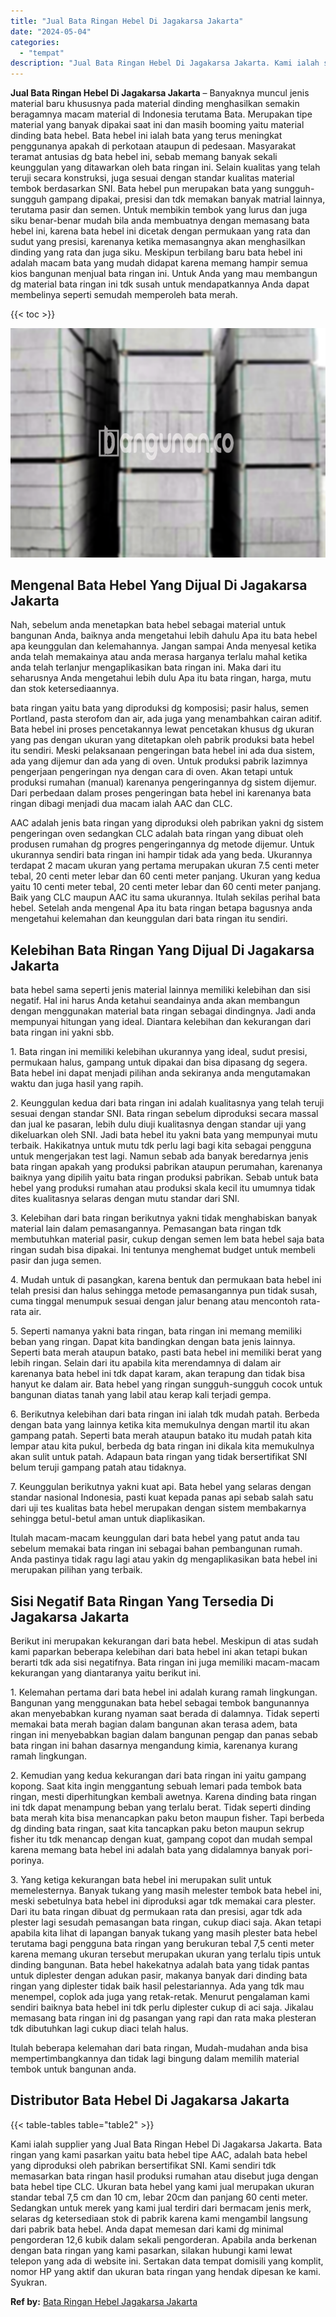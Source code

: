 ```yaml
---
title: "Jual Bata Ringan Hebel Di Jagakarsa Jakarta"
date: "2024-05-04"
categories: 
  - "tempat"
description: "Jual Bata Ringan Hebel Di Jagakarsa Jakarta. Kami ialah supplier yang Jual Bata Ringan Hebel Di Jagakarsa Jakarta. Bata ringan yang kami pasarkan yaitu bata..."
---
```


**Jual Bata Ringan Hebel Di Jagakarsa Jakarta** – Banyaknya muncul jenis material baru khususnya pada material dinding menghasilkan semakin beragamnya macam material di Indonesia terutama Bata. Merupakan tipe material yang banyak dipakai saat ini dan masih booming yaitu material dinding bata hebel. Bata hebel ini ialah bata yang terus meningkat penggunanya apakah di perkotaan ataupun di pedesaan. Masyarakat teramat antusias dg bata hebel ini, sebab memang banyak sekali keunggulan yang ditawarkan oleh bata ringan ini. Selain kualitas yang telah teruji secara konstruksi, juga sesuai dengan standar kualitas material tembok berdasarkan SNI. Bata hebel pun merupakan bata yang sungguh-sungguh gampang dipakai, presisi dan tdk memakan banyak matrial lainnya, terutama pasir dan semen. Untuk membikin tembok yang lurus dan juga siku benar-benar mudah bila anda membuatnya dengan memasang bata hebel ini, karena bata hebel ini dicetak dengan permukaan yang rata dan sudut yang presisi, karenanya ketika memasangnya akan menghasilkan dinding yang rata dan juga siku. Meskipun terbilang baru bata hebel ini adalah macam bata yang mudah didapat karena memang hampir semua kios bangunan menjual bata ringan ini. Untuk Anda yang mau membangun dg material bata ringan ini tdk susah untuk mendapatkannya Anda dapat membelinya seperti semudah memperoleh bata merah.

{{< toc >}}

![Jual Bata Ringan Hebel Di Jagakarsa Jakarta](/images/jual-hebel-murah-23.png)

## Mengenal Bata Hebel Yang Dijual Di Jagakarsa Jakarta

Nah, sebelum anda menetapkan bata hebel sebagai material untuk bangunan Anda, baiknya anda mengetahui lebih dahulu Apa itu bata hebel apa keunggulan dan kelemahannya. Jangan sampai Anda menyesal ketika anda telah memakainya atau anda merasa harganya terlalu mahal ketika anda telah terlanjur mengaplikasikan bata ringan ini. Maka dari itu seharusnya Anda mengetahui lebih dulu Apa itu bata ringan, harga, mutu dan stok ketersediaannya.

bata ringan yaitu bata yang diproduksi dg komposisi; pasir halus, semen Portland, pasta sterofom dan air, ada juga yang menambahkan cairan aditif. Bata hebel ini proses pencetakannya lewat pencetakan khusus dg ukuran yang pas dengan ukuran yang ditetapkan oleh pabrik produksi bata hebel itu sendiri. Meski pelaksanaan pengeringan bata hebel ini ada dua sistem, ada yang dijemur dan ada yang di oven. Untuk produksi pabrik lazimnya pengerjaan pengeringan nya dengan cara di oven. Akan tetapi untuk produksi rumahan (manual) karenanya pengeringannya dg sistem dijemur. Dari perbedaan dalam proses pengeringan bata hebel ini karenanya bata ringan dibagi menjadi dua macam ialah AAC dan CLC.

AAC adalah jenis bata ringan yang diproduksi oleh pabrikan yakni dg sistem pengeringan oven sedangkan CLC adalah bata ringan yang dibuat oleh produsen rumahan dg progres pengeringannya dg metode dijemur. Untuk ukurannya sendiri bata ringan ini hampir tidak ada yang beda. Ukurannya terdapat 2 macam ukuran yang pertama merupakan ukuran 7.5 centi meter tebal, 20 centi meter lebar dan 60 centi meter panjang. Ukuran yang kedua yaitu 10 centi meter tebal, 20 centi meter lebar dan 60 centi meter panjang. Baik yang CLC maupun AAC itu sama ukurannya. Itulah sekilas perihal bata hebel. Setelah anda mengenal Apa itu bata ringan betapa bagusnya anda mengetahui kelemahan dan keunggulan dari bata ringan itu sendiri.

## Kelebihan Bata Ringan Yang Dijual Di Jagakarsa Jakarta

bata hebel sama seperti jenis material lainnya memiliki kelebihan dan sisi negatif. Hal ini harus Anda ketahui seandainya anda akan membangun dengan menggunakan material bata ringan sebagai dindingnya. Jadi anda mempunyai hitungan yang ideal. Diantara kelebihan dan kekurangan dari bata ringan ini yakni sbb.

1\. Bata ringan ini memiliki kelebihan ukurannya yang ideal, sudut presisi, permukaan halus, gampang untuk dipakai dan bisa dipasang dg segera. Bata hebel ini dapat menjadi pilihan anda sekiranya anda mengutamakan waktu dan juga hasil yang rapih.

2\. Keunggulan kedua dari bata ringan ini adalah kualitasnya yang telah teruji sesuai dengan standar SNI. Bata ringan sebelum diproduksi secara massal dan jual ke pasaran, lebih dulu diuji kualitasnya dengan standar uji yang dikeluarkan oleh SNI. Jadi bata hebel itu yakni bata yang mempunyai mutu terbaik. Hakikatnya untuk mutu tdk perlu lagi bagi kita sebagai pengguna untuk mengerjakan test lagi. Namun sebab ada banyak beredarnya jenis bata ringan apakah yang produksi pabrikan ataupun perumahan, karenanya baiknya yang dipilih yaitu bata ringan produksi pabrikan. Sebab untuk bata hebel yang produksi rumahan atau produksi skala kecil itu umumnya tidak dites kualitasnya selaras dengan mutu standar dari SNI.

3\. Kelebihan dari bata ringan berikutnya yakni tidak menghabiskan banyak material lain dalam pemasangannya. Pemasangan bata ringan tdk membutuhkan material pasir, cukup dengan semen lem bata hebel saja bata ringan sudah bisa dipakai. Ini tentunya menghemat budget untuk membeli pasir dan juga semen.

4\. Mudah untuk di pasangkan, karena bentuk dan permukaan bata hebel ini telah presisi dan halus sehingga metode pemasangannya pun tidak susah, cuma tinggal menumpuk sesuai dengan jalur benang atau mencontoh rata-rata air.

5\. Seperti namanya yakni bata ringan, bata ringan ini memang memiliki beban yang ringan. Dapat kita bandingkan dengan bata jenis lainnya. Seperti bata merah ataupun batako, pasti bata hebel ini memiliki berat yang lebih ringan. Selain dari itu apabila kita merendamnya di dalam air karenanya bata hebel ini tdk dapat karam, akan terapung dan tidak bisa hanyut ke dalam air. Bata hebel yang ringan sungguh-sungguh cocok untuk bangunan diatas tanah yang labil atau kerap kali terjadi gempa.

6\. Berikutnya kelebihan dari bata ringan ini ialah tdk mudah patah. Berbeda dengan bata yang lainnya ketika kita memukulnya dengan martil itu akan gampang patah. Seperti bata merah ataupun batako itu mudah patah kita lempar atau kita pukul, berbeda dg bata ringan ini dikala kita memukulnya akan sulit untuk patah. Adapaun bata ringan yang tidak bersertifikat SNI belum teruji gampang patah atau tidaknya.

7\. Keunggulan berikutnya yakni kuat api. Bata hebel yang selaras dengan standar nasional Indonesia, pasti kuat kepada panas api sebab salah satu dari uji tes kualitas bata hebel merupakan dengan sistem membakarnya sehingga betul-betul aman untuk diaplikasikan.

Itulah macam-macam keunggulan dari bata hebel yang patut anda tau sebelum memakai bata ringan ini sebagai bahan pembangunan rumah. Anda pastinya tidak ragu lagi atau yakin dg mengaplikasikan bata hebel ini merupakan pilihan yang terbaik.

## Sisi Negatif Bata Ringan Yang Tersedia Di Jagakarsa Jakarta

Berikut ini merupakan kekurangan dari bata hebel. Meskipun di atas sudah kami paparkan beberapa kelebihan dari bata hebel ini akan tetapi bukan berarti tdk ada sisi negatifnya. Bata ringan ini juga memiliki macam-macam kekurangan yang diantaranya yaitu berikut ini.

1\. Kelemahan pertama dari bata hebel ini adalah kurang ramah lingkungan. Bangunan yang menggunakan bata hebel sebagai tembok bangunannya akan menyebabkan kurang nyaman saat berada di dalamnya. Tidak seperti memakai bata merah bagian dalam bangunan akan terasa adem, bata ringan ini menyebabkan bagian dalam bangunan pengap dan panas sebab bata ringan ini bahan dasarnya mengandung kimia, karenanya kurang ramah lingkungan.

2\. Kemudian yang kedua kekurangan dari bata ringan ini yaitu gampang kopong. Saat kita ingin menggantung sebuah lemari pada tembok bata ringan, mesti diperhitungkan kembali awetnya. Karena dinding bata ringan ini tdk dapat menampung beban yang terlalu berat. Tidak seperti dinding bata merah kita bisa menancapkan paku beton maupun fisher. Tapi berbeda dg dinding bata ringan, saat kita tancapkan paku beton maupun sekrup fisher itu tdk menancap dengan kuat, gampang copot dan mudah sempal karena memang bata hebel ini adalah bata yang didalamnya banyak pori-porinya.

3\. Yang ketiga kekurangan bata hebel ini merupakan sulit untuk memelesternya. Banyak tukang yang masih melester tembok bata hebel ini, meski sebetulnya bata hebel ini diproduksi agar tdk memakai cara plester. Dari itu bata ringan dibuat dg permukaan rata dan presisi, agar tdk ada plester lagi sesudah pemasangan bata ringan, cukup diaci saja. Akan tetapi apabila kita lihat di lapangan banyak tukang yang masih plester bata hebel terutama bagi pengguna bata ringan yang berukuran tebal 7,5 centi meter karena memang ukuran tersebut merupakan ukuran yang terlalu tipis untuk dinding bangunan. Bata hebel hakekatnya adalah bata yang tidak pantas untuk diplester dengan adukan pasir, makanya banyak dari dinding bata ringan yang diplester tidak baik hasil pelestariannya. Ada yang tdk mau menempel, coplok ada juga yang retak-retak. Menurut pengalaman kami sendiri baiknya bata hebel ini tdk perlu diplester cukup di aci saja. Jikalau memasang bata ringan ini dg pasangan yang rapi dan rata maka plesteran tdk dibutuhkan lagi cukup diaci telah halus.

Itulah beberapa kelemahan dari bata ringan, Mudah-mudahan anda bisa mempertimbangkannya dan tidak lagi bingung dalam memilih material tembok untuk bangunan anda.

## Distributor Bata Hebel Di Jagakarsa Jakarta

{{< table-tables table="table2" >}}

Kami ialah supplier yang Jual Bata Ringan Hebel Di Jagakarsa Jakarta. Bata ringan yang kami pasarkan yaitu bata hebel tipe AAC, adalah bata hebel yang diproduksi oleh pabrikan bersertifikat SNI. Kami sendiri tdk memasarkan bata ringan hasil produksi rumahan atau disebut juga dengan bata hebel tipe CLC. Ukuran bata hebel yang kami jual merupakan ukuran standar tebal 7,5 cm dan 10 cm, lebar 20cm dan panjang 60 centi meter. Sedangkan untuk merek yang kami jual terdiri dari bermacam jenis merk, selaras dg ketersediaan stok di pabrik karena kami mengambil langsung dari pabrik bata hebel. Anda dapat memesan dari kami dg minimal pengorderan 12,6 kubik dalam sekali pengorderan. Apabila anda berkenan dengan bata ringan yang kami pasarkan, silakan hubungi kami lewat telepon yang ada di website ini. Sertakan data tempat domisili yang komplit, nomor HP yang aktif dan ukuran bata ringan yang hendak dipesan ke kami. Syukran.

**Ref by:** [Bata Ringan Hebel Jagakarsa Jakarta](https://id.wikipedia.org/wiki/Bata)
